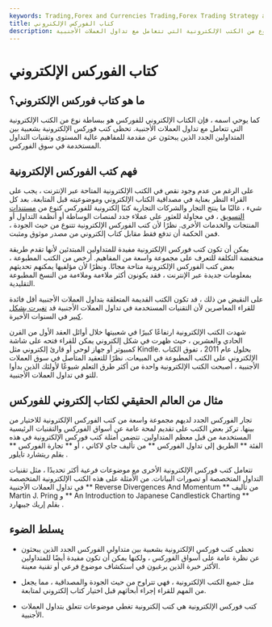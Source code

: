 ```yaml
---
keywords: Trading,Forex and Currencies Trading,Forex Trading Strategy and Education,Strategy and Education
title: كتاب الفوركس الإلكتروني
description: كما يوحي اسمه ، فإن الكتاب الإلكتروني للفوركس هو ببساطة نوع من الكتب الإلكترونية التي تتعامل مع تداول العملات الأجنبية.
---
```


# كتاب الفوركس الإلكتروني
## ما هو كتاب فوركس الإلكتروني؟

كما يوحي اسمه ، فإن الكتاب الإلكتروني للفوركس هو ببساطة نوع من الكتب الإلكترونية التي تتعامل مع تداول العملات الأجنبية. تحظى كتب فوركس الإلكترونية بشعبية بين المتداولين الجدد الذين يبحثون عن مقدمة للمفاهيم عالية المستوى وتقنيات التداول المستخدمة في سوق الفوركس.

## فهم كتب الفوركس الإلكترونية

على الرغم من عدم وجود نقص في الكتب الإلكترونية المتاحة عبر الإنترنت ، يجب على القراء النظر بعناية في مصداقية الكتاب الإلكتروني وموضوعيته قبل المتابعة. بعد كل شيء ، غالبًا ما ينتج التجار والشركات التجارية كتبًا إلكترونية للفوركس كنوع من [مستندات التسويق](/marketing) ، في محاولة للعثور على عملاء جدد لمنصات الوساطة أو أنظمة التداول أو المنتجات والخدمات الأخرى. نظرًا لأن كتب الفوركس الإلكترونية تتنوع من حيث الجودة ، فمن الحكمة أن تدفع فقط مقابل كتاب إلكتروني من مصدر موثوق ومثبت.

يمكن أن تكون كتب فوركس الإلكترونية مفيدة للمتداولين المبتدئين لأنها تقدم طريقة منخفضة التكلفة للتعرف على مجموعة واسعة من المفاهيم. أرخص من الكتب المطبوعة ، بعض كتب الفوركس الإلكترونية متاحة مجانًا. ونظرًا لأن مؤلفيها يمكنهم تحديثهم بمعلومات جديدة عبر الإنترنت ، فقد يكونون أكثر ملاءمة وملاءمة من النسخ المطبوعة التقليدية.

على النقيض من ذلك ، قد تكون الكتب القديمة المتعلقة بتداول العملات الأجنبية أقل فائدة للقراء المعاصرين لأن التقنيات المستخدمة في تداول العملات الأجنبية قد [تغيرت بشكل كبير](/obsolescencerisk) في السنوات الأخيرة.

شهدت الكتب الإلكترونية ارتفاعًا كبيرًا في شعبيتها خلال أوائل العقد الأول من القرن الحادي والعشرين ، حيث ظهرت في شكل إلكتروني يمكن للقراء فتحه على شاشة كمبيوتر أو جهاز لوحي أو قارئ إلكتروني مثل Kindle. بحلول عام 2011 ، تفوق الكتاب الإلكتروني على الكتب المطبوعة في المبيعات. نظرًا للتعقيد المتأصل في سوق العملات الأجنبية ، أصبحت الكتب الإلكترونية واحدة من أكثر طرق التعلم شيوعًا لأولئك الذين بدأوا للتو في تداول العملات الأجنبية.

## مثال من العالم الحقيقي لكتاب إلكتروني للفوركس

تجار الفوركس الجدد لديهم مجموعة واسعة من كتب الفوركس الإلكترونية للاختيار من بينها. تركز بعض الكتب على تقديم لمحة عامة عن أسواق الفوركس والتقنيات الرئيسية المستخدمة من قبل معظم المتداولين. تتضمن أمثلة كتب فوركس الإلكترونية في هذه الفئة ** الطريق إلى تداول الفوركس ** من تأليف جاي لاكاني ، أو ** تجارة الفوركس ** بقلم ريتشارد تايلور .

تتعامل كتب فوركس الإلكترونية الأخرى مع موضوعات فرعية أكثر تحديدًا ، مثل تقنيات التداول المتخصصة أو تصورات البيانات. من الأمثلة على هذه الكتب الإلكترونية المتخصصة في تداول العملات الأجنبية ** Reverse Divergences And Momentum ** من تأليف Martin J. Pring و ** An Introduction to Japanese Candlestick Charting ** بقلم إريك جيبهارد .

## يسلط الضوء

- تحظى كتب فوركس الإلكترونية بشعبية بين متداولي الفوركس الجدد الذين يبحثون عن نظرة عامة على أسواق الفوركس ، ولكنها يمكن أن تكون مفيدة أيضًا للمتداولين الأكثر خبرة الذين يرغبون في استكشاف موضوع فرعي أو تقنية معينة.

- مثل جميع الكتب الإلكترونية ، فهي تتراوح من حيث الجودة والمصداقية ، مما يجعل من المهم للقراء إجراء أبحاثهم قبل اختيار كتاب إلكتروني لمتابعة.

- كتب فوركس الإلكترونية هي كتب إلكترونية تغطي موضوعات تتعلق بتداول العملات الأجنبية.

